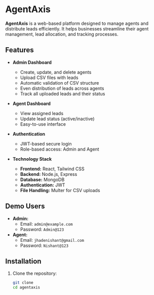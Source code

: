 # AgentAxis

**AgentAxis** is a web-based platform designed to manage agents and distribute leads efficiently. It helps businesses streamline their agent management, lead allocation, and tracking processes.

## Features

- **Admin Dashboard**
  - Create, update, and delete agents
  - Upload CSV files with leads
  - Automatic validation of CSV structure
  - Even distribution of leads across agents
  - Track all uploaded leads and their status

- **Agent Dashboard**
  - View assigned leads
  - Update lead status (active/inactive)
  - Easy-to-use interface

- **Authentication**
  - JWT-based secure login
  - Role-based access: Admin and Agent

- **Technology Stack**
  - **Frontend:** React, Tailwind CSS
  - **Backend:** Node.js, Express
  - **Database:** MongoDB
  - **Authentication:** JWT
  - **File Handling:** Multer for CSV uploads

## Demo Users

- **Admin:**  
  - Email: `admin@example.com`  
  - Password: `Admin@123`  
- **Agent:**  
  - Email: `jhadenishant@gmail.com`  
  - Password: `Nishant@123`  

## Installation

1. Clone the repository:  
   ```bash
   git clone 
   cd agentaxis
